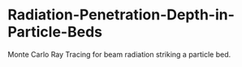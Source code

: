 # Radiation-Penetration-Depth-in-Particle-Beds
Monte Carlo Ray Tracing for beam radiation striking a particle bed.
